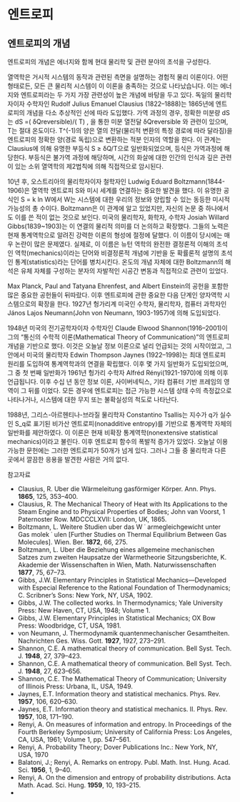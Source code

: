 # 엔트로피

## 엔트로피의 개념

  엔트로피의 개념은 에너지와 함께 현대 물리학 및 관련 분야의 초석을 구성한다. 

  열역학은 거시적 시스템의 동작과 관련된 측면을 설명하는 경험적 물리 이론이다. 어떤 형태로든, 모든 큰 물리적 시스템이 이 이론을 충족하는 것으로 나타났습니다. 이는 에너지와 엔트로피라는 두 가지 가장 관련성이 높은 개념에 바탕을 두고 있다. 독일의 물리학자이자 수학자인 Rudolf Julius Emanuel Clausius (1822–1888)는 1865년에 엔트로피의 개념을 다소 추상적인 선에 따라 도입했다. 가역 과정의 경우, 정확한 미분량 dS는 dS =( δQreversible)/( T)  , 을 통한 미분 열전달 δQreversible 와 관련이 있으며, T는 절대 온도이다. T^(-1)의 양은 열의 전달(물리적 변환의 특정 경로에 따라 달라짐)을 엔트로피의 정확한 양(경로 독립)으로 변환하는 적분 인자의 역할을 한다. 이 관계는 Clausius에 의해 유명한 부등식 S ≥ δQ/T으로 일반화되었으며, 등식은 가역과정에 해당한다. 부등식은 불가역 과정에 해당하며, 시간의 화살에 대한 인간의 인식과 깊은 관련이 있는 소위 열역학의 제2법칙에 의해 직접적으로 암시된다.

  10년 후, 오스트리아의 물리학자이자 철학자인 Ludwig Eduard Boltzmann(1844-1906)은 열역학 엔트로피 S와 미시 세계를 연결하는 중요한 발견을 했다. 이 유명한 공식인 S = k ln W에서 W는 시스템에 대한 우리의 정보와 양립할 수 있는 동등한 미시적 가능성의 총 수이다. Boltzmann은 이 관계에 알고 있었지만, 자신의 논문 중 하나에서도 이를 쓴 적이 없는 것으로 보인다. 미국의 물리학자, 화학자, 수학자 Josiah Willard Gibbs(1839~1903)는 이 연결의 물리적 의미를 더 논의하고 확장했다. 그들의 노력은 현재 통계역학으로 알려진 강력한 이론의 형성에 절정에 달했다. 이 이름이 당시에는 매우 논란이 많은 문제였다. 실제로, 이 이름은 뉴턴 역학의 완전한 결정론적 이해의 초석인 역학(mechanics)이라는 단어와 비결정론적 개념에 기반을 둔 확률론적 설명의 초석인 통계(statistics)라는 단어를 병치시킨다. 온도의 개념 자체에 대한 Boltzmann의 해석은 유체 자체를 구성하는 분자의 자발적인 시공간 변동과 직접적으로 관련이 있었다.

  Max Planck, Paul and Tatyana Ehrenfest, and Albert Einstein의 공헌을 포함한 많은 중요한 공헌들이 뒤따랐다. 이후 엔트로피에 관한 중요한 다음 단계인 양자역학 시스템으로의 확장을 한다. 1927년 헝가리계 미국인 수학자, 물리학자, 컴퓨터 과학자인 János Lajos Neumann(John von Neumann, 1903-1957)에 의해 도입되었다.

  1948년 미국의 전기공학자이자 수학자인 Claude Elwood Shannon(1916–2001)이 그의 “통신의 수학적 이론(Mathematical Theory of Communication)”의 엔트로피 개념을 기반으로 했다. 이것은 오늘날 정보 이론으로 널리 언급되는 것의 시작이었고, 그 안에서 미국의 물리학자 Edwin Thompson Jaynes (1922–1998)는 최대 엔트로피 원리를 도입하여 통계역학과의 연결을 확립했다. 이후 몇 가지 일반화가 도입되었으며, 그 중 첫 번째 일반화가 1961년 헝가리 수학자 Alfréd Rényi(1921-1970)에 의해 이후 언급됩니다. 이후 수십 년 동안 정보 이론, 사이버네틱스, 기타 컴퓨터 기반 프레임의 영역이 그 뒤를 이었다. 모든 경우에 엔트로피는 접근 가능한 시스템 상태 수의 측정값으로 나타나거나, 시스템에 대한 무지 또는 불확실성의 척도로 나타난다.

  1988년, 그리스-아르헨티나-브라질 물리학자 Constantino Tsallis는 지수가 q가 실수인 S_q로 표기된 비가산 엔트로피(nonadditive entropy)를 기반으로 통계역학 자체의 일반화를 제안하였다. 이 이론은 현재 비확장 통계역학(nonextensive statistical mechanics)이라고 불린다. 이후 엔트로피 함수의 폭발적 증가가 있었다. 오늘날 이용 가능한 문헌에는 그러한 엔트로피가 50개가 넘게 있다. 그러나 그들 중 물리학과 다른 곳에서 깔끔한 응용을 발견한 사람은 거의 없다.



참고자료
- Clausius, R. Uber die Wärmeleitung gasförmiger Körper. Ann. Phys. **1865**, 125, 353–400.
- Clausius, R. The Mechanical Theory of Heat with Its Applications to the Steam Engine and to Physical Properties of Bodies; John van Voorst, 1 Paternoster Row. MDCCCLXVII: London, UK, 1865.
- Boltzmann, L. Weitere Studien uber das W ˙ armegleichgewicht unter Gas molek ˙ ulen [Further Studies on Thermal Equilibrium Between Gas Molecules]. Wien. Ber. **1872**, 66, 275.
- Boltzmann, L. Uber die Beziehung eines allgemeine mechanischen Satzes zum zweiten Haupsatze der Warmetheorie Sitzungsberichte, K. Akademie der Wissenschaften in Wien, Math. Naturwissenschaften **1877**, 75, 67–73.
- Gibbs, J.W. Elementary Principles in Statistical Mechanics—Developed with Especial Reference to the Rational Foundation of Thermodynamics; C. Scribner’s Sons: New York, NY, USA, 1902.
- Gibbs, J.W. The collected works. In Thermodynamics; Yale University Press: New Haven, CT, USA, 1948; Volume 1.
- Gibbs, J.W. Elementary Principles in Statistical Mechanics; OX Bow Press: Woodbridge, CT, USA, 1981.
- von Neumann, J. Thermodynamik quantenmechanischer Gesamtheiten. Nachrichten Ges. Wiss. Gott. **1927**, 1927, 273–291.
- Shannon, C.E. A mathematical theory of communication. Bell Syst. Tech. J. **1948**, 27, 379–423.
- Shannon, C.E. A mathematical theory of communication. Bell Syst. Tech. J. **1948**, 27, 623–656.
- Shannon, C.E. The Mathematical Theory of Communication; University of Illinois Press: Urbana, IL, USA, 1949.
- Jaynes, E.T. Information theory and statistical mechanics. Phys. Rev. **1957**, 106, 620–630.
- Jaynes, E.T. Information theory and statistical mechanics. II. Phys. Rev. **1957**, 108, 171–190.
- Renyi, A. On measures of information and entropy. In Proceedings of the Fourth Berkeley Symposium; University of California Press: Los Angeles, CA, USA, 1961; Volume 1, pp. 547–561.
- Renyi, A. Probability Theory; Dover Publications Inc.: New York, NY, USA, 1970
- Balatoni, J.; Renyi, A. Remarks on entropy. Publ. Math. Inst. Hung. Acad. Sci. **1956**, 1, 9–40.
- Renyi, A. On the dimension and entropy of probability distributions. Acta Math. Acad. Sci. Hung. **1959**, 10, 193–215.
- 
